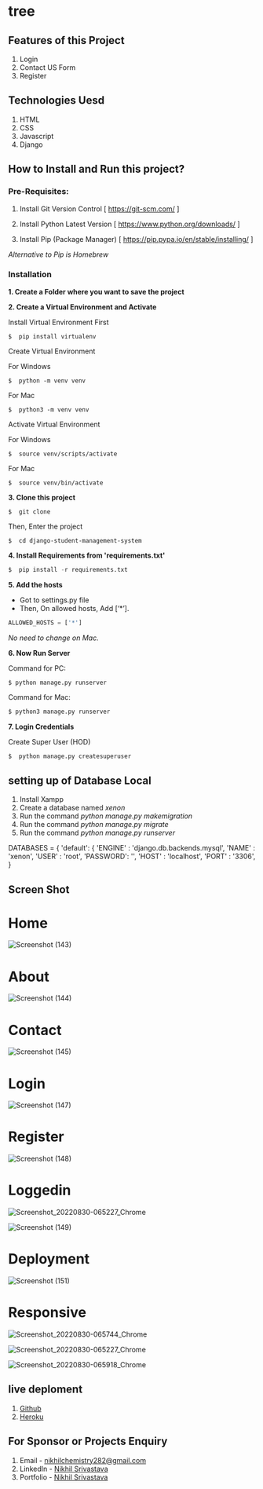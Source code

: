 # tree


## Features of this Project
1. Login
2. Contact US  Form 
3. Register

## Technologies Uesd
1. HTML
2. CSS
3. Javascript
4. Django

## How to Install and Run this project?

### Pre-Requisites:
1. Install Git Version Control
[ https://git-scm.com/ ]

2. Install Python Latest Version
[ https://www.python.org/downloads/ ]

3. Install Pip (Package Manager)
[ https://pip.pypa.io/en/stable/installing/ ]

*Alternative to Pip is Homebrew*

### Installation
**1. Create a Folder where you want to save the project**

**2. Create a Virtual Environment and Activate**

Install Virtual Environment First
```
$  pip install virtualenv
```

Create Virtual Environment

For Windows
```
$  python -m venv venv
```
For Mac
```
$  python3 -m venv venv
```

Activate Virtual Environment

For Windows
```
$  source venv/scripts/activate
```

For Mac
```
$  source venv/bin/activate
```

**3. Clone this project**
```
$  git clone
```

Then, Enter the project
```
$  cd django-student-management-system
```

**4. Install Requirements from 'requirements.txt'**
```python
$  pip install -r requirements.txt
```

**5. Add the hosts**

- Got to settings.py file 
- Then, On allowed hosts, Add [‘*’]. 
```python
ALLOWED_HOSTS = ['*']
```
*No need to change on Mac.*


**6. Now Run Server**

Command for PC:
```python
$ python manage.py runserver
```

Command for Mac:
```python
$ python3 manage.py runserver
```

**7. Login Credentials**

Create Super User (HOD)
```
$  python manage.py createsuperuser
```
## setting up of Database Local

1. Install Xampp
2. Create a database named *xenon*
3. Run the command *python manage.py makemigration*
4. Run the command *python manage.py migrate*
5. Run the command *python manage.py runserver*

DATABASES = {
     'default': {
         'ENGINE'  : 'django.db.backends.mysql',
         'NAME'    : 'xenon', 
         'USER'    : 'root', 
         'PASSWORD': '',
         'HOST'    : 'localhost',
         'PORT'    : '3306',
     }


## Screen Shot 
# Home
![Screenshot (143)](https://user-images.githubusercontent.com/62988235/187326332-97e0850a-3f56-45a5-a79a-c1093a9bc4a5.png)

# About 
![Screenshot (144)](https://user-images.githubusercontent.com/62988235/187326366-916cbaf7-81cf-42f0-b397-1e80a10b9355.png)

# Contact
![Screenshot (145)](https://user-images.githubusercontent.com/62988235/187326404-954c7038-73b4-43de-8366-903b2400b8c4.png)

# Login
![Screenshot (147)](https://user-images.githubusercontent.com/62988235/187326443-39ad234c-3a34-42c6-8985-e2732dd41a29.png)

# Register
![Screenshot (148)](https://user-images.githubusercontent.com/62988235/187326519-40250297-0d0b-4b19-af9e-242339bd1994.png)

# Loggedin
![Screenshot_20220830-065227_Chrome](https://user-images.githubusercontent.com/62988235/187327673-f578734b-20b2-4ae3-81a3-b4c5294acdbc.jpg)

![Screenshot (149)](https://user-images.githubusercontent.com/62988235/187326571-76eea516-36e8-46b2-8a5d-eadad83eff5c.png)

# Deployment 
![Screenshot (151)](https://user-images.githubusercontent.com/62988235/187326626-b402717d-8340-4f29-b552-7caf502c9d6d.png)


# Responsive 

![Screenshot_20220830-065744_Chrome](https://user-images.githubusercontent.com/62988235/187327965-39edffac-8496-4d43-bf2b-9130d0ca6a6a.jpg)

![Screenshot_20220830-065227_Chrome](https://user-images.githubusercontent.com/62988235/187328010-14c15545-794a-4dd9-8e40-6787509c0c75.jpg)

![Screenshot_20220830-065918_Chrome](https://user-images.githubusercontent.com/62988235/187328025-25aa4457-93ac-44a9-bdf8-0925a88f9bdf.jpg)



## live deploment
1. <a href="https://github.com/nikhilspy/tree" target="_blank">Github</a>
2. <a href="https://nikhil-xenon.herokuapp.com/" target="_blank">Heroku</a>


## For Sponsor or Projects Enquiry
1. Email - nikhilchemistry282@gmail.com
2. LinkedIn - [Nikhil Srivastava](https://www.linkedin.com/in/nikhil-srivastava-9b372a1a1/ "Nikhil Srivastava on LinkedIn")
3. Portfolio - [Nikhil  Srivastava](https://nikhilspy.github.io/Portfolio/)

